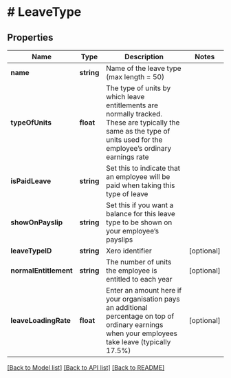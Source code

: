 # # LeaveType

## Properties

Name | Type | Description | Notes
------------ | ------------- | ------------- | -------------
**name** | **string** | Name of the leave type (max length &#x3D; 50) | 
**typeOfUnits** | **float** | The type of units by which leave entitlements are normally tracked. These are typically the same as the type of units used for the employee’s ordinary earnings rate | 
**isPaidLeave** | **string** | Set this to indicate that an employee will be paid when taking this type of leave | 
**showOnPayslip** | **string** | Set this if you want a balance for this leave type to be shown on your employee’s payslips | 
**leaveTypeID** | **string** | Xero identifier | [optional] 
**normalEntitlement** | **string** | The number of units the employee is entitled to each year | [optional] 
**leaveLoadingRate** | **float** | Enter an amount here if your organisation pays an additional percentage on top of ordinary earnings when your employees take leave (typically 17.5%) | [optional] 

[[Back to Model list]](../../README.md#documentation-for-models) [[Back to API list]](../../README.md#documentation-for-api-endpoints) [[Back to README]](../../README.md)



